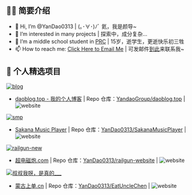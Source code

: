 ## 👨‍💻 简要介绍

- 👋 Hi, I’m @YanDao0313 | (｡･∀･)ﾉﾞ 氦，我是颜导~
- 👀 I’m interested in many projects | 探索中，成分复杂...
- 🌱 I’m a middle school student in [PRC](https://www.gov.cn) | 15岁，逝学生，更逝快乐初三牲
- 📫 How to reach me: [Click Here to Email Me](mailto:yandao0313@gmail.com) | 可发邮件[到此](mailto:yandao0313@gmail.com)来联系我~

<!--![img](https://xingqiu-tuchuang-1256524210.cos.ap-shanghai.myqcloud.com/5115/202301120936689.png)-->

<!--
[![YanDao0313's GitHub stats](https://github-readme-stats.vercel.app/api?username=YanDao0313)](https://yandao.is-a.dev/)
![img](https://api.githubtrends.io/user/svg/YanDao0313/repos?time_range=one_year&include_private=True&group=private&theme=classic)-->

## 🌟 个人精选项目

[![blog](https://xingqiu-tuchuang-1256524210.cos.ap-shanghai.myqcloud.com/5115/profile-daoblog-github.png)](https://daoblog.top/)

- [daoblog.top - 我的个人博客](https://www.daoblog.top/) | Repo 仓库：[YandaoGroup/daoblog.top](https://github.com/YandaoGroup/daoblog.top) |  ![website](https://img.shields.io/website?down_color=lightgrey&down_message=offline&up_color=blue&up_message=online&url=https%3A%2F%2Fwww.daoblog.top)

[![smp](https://xingqiu-tuchuang-1256524210.cos.ap-shanghai.myqcloud.com/5115/main_SakanaMusicPlayer.jpeg)](https://smp.is-an.app/)

- [Sakana Music Player](https://sakana-music-player.vercel.app/) | Repo 仓库：[YanDao0313/SakanaMusicPlayer](https://github.com/YanDao0313/SakanaMusicPlayer) |  ![website](https://img.shields.io/website?down_color=lightgrey&down_message=offline&up_color=blue&up_message=online&url=https%3A%2F%2Fsakana-music-player.vercel.app)

[![railgun-new](https://xingqiu-tuchuang-1256524210.cos.ap-shanghai.myqcloud.com/5115/20221217.png)](https://超电磁炮.com)

- [超电磁炮.com](https://xn--spxn0h3rdr13a.com/) | Repo 仓库：[YanDao0313/railgun-website](https://github.com/YanDao0313/railgun-website) |  ![website](https://img.shields.io/website?down_color=lightgrey&down_message=offline&up_color=blue&up_message=online&url=https%3A%2F%2Fmisaka-mikoto.jp)

[![叔叔我呀，是真的___](https://xingqiu-tuchuang-1256524210.cos.ap-shanghai.myqcloud.com/5115/NEW-eat-uncle-chen.png)](https://蒙古上单.cn/)

- [蒙古上单.cn](https://蒙古上单.cn) | Repo 仓库：[YanDao0313/EatUncleChen](https://github.com/YanDao0313/EatUncleChen) |  ![website](https://img.shields.io/website?down_color=lightgrey&down_message=offline&up_color=blue&up_message=online&url=https%3A%2F%2Fxn--fhqw2khm122n.cn)

<!---
![SAKANA+ACTION=?](https://xingqiu-tuchuang-1256524210.cos.ap-shanghai.myqcloud.com/5115/eat-sakana-ction-main.png)

- [sakana.蒙古上单.cn](https://sakana.xn--fhqw2khm122n.cn/) | 仓库：[YanDao0313/EatSakana-ction](https://github.com/YanDao0313/EatSakana-ction)
--->

<!---
YanDao0313/YanDao0313 is a ✨ special ✨ repository because its `README.md` (this file) appears on your GitHub profile.
You can click the Preview link to take a look at your changes.
--->
